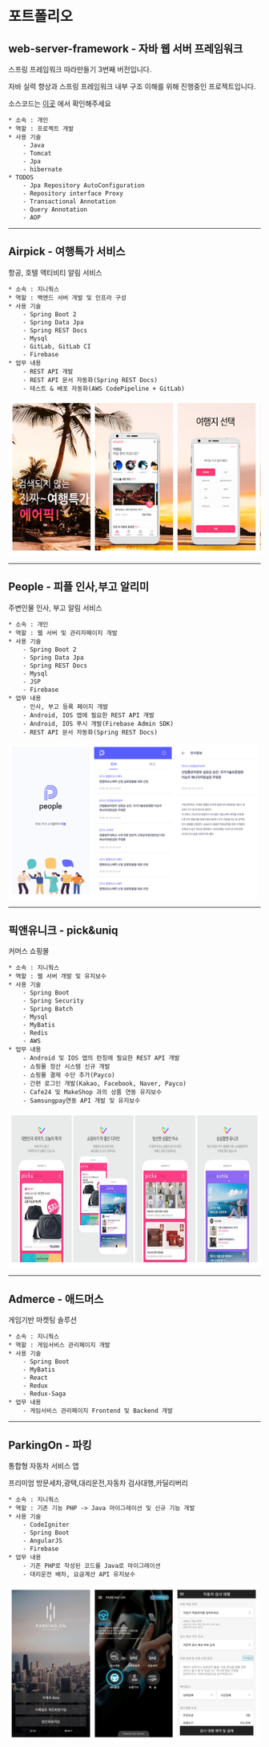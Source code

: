 포트폴리오
===================

web-server-framework - 자바 웹 서버 프레임워크
---
    
스프링 프레임워크 따라만들기 3번째 버전입니다.

자바 실력 향상과 스프링 프레임워크 내부 구조 이해를 위해 진행중인 프로젝트입니다.

소스코드는 [이곳](https://github.com/KingCjy/web-server-framework/tree/v3) 에서 확인해주세요

    * 소속 : 개인
    * 역할 : 프로젝트 개발
    * 사용 기술
        - Java
        - Tomcat
        - Jpa
        - hibernate
    * TODOS
        - Jpa Repository AutoConfiguration
        - Repository interface Proxy
        - Transactional Annotation
        - Query Annotation
        - AOP
---

Airpick - 여행특가 서비스
---
항공, 호텔 액티비티 알림 서비스

    * 소속 : 지니웍스
    * 역할 : 백엔드 서버 개발 및 인프라 구성
    * 사용 기술
        - Spring Boot 2
        - Spring Data Jpa
        - Spring REST Docs
        - Mysql
        - GitLab, GitLab CI
        - Firebase
    * 업무 내용
        - REST API 개발
        - REST API 문서 자동화(Spring REST Docs)
        - 테스트 & 배포 자동화(AWS CodePipeline + GitLab)

        
<img src="https://github.com/KingCjy/resume/blob/master/images/airpick.PNG?raw=true" class="T75of lxGQyd" aria-hidden="true" height="310" alt="스크린샷 이미지" itemprop="image">

 ---
 
People - 피플 인사,부고 알리미
---
주변인물 인사, 부고 알림 서비스
    
    * 소속 : 개인
    * 역할 : 웹 서버 및 관리자페이지 개발
    * 사용 기술
        - Spring Boot 2
        - Spring Data Jpa
        - Spring REST Docs
        - Mysql
        - JSP
        - Firebase
    * 업무 내용
        - 인사, 부고 등록 페이지 개발
        - Android, IOS 앱에 필요한 REST API 개발
        - Android, IOS 푸시 개발(Firebase Admin SDK)
        - REST API 문서 자동화(Spring REST Docs)
        
<img src="https://raw.githubusercontent.com/KingCjy/resume/master/images/people.png?token=ALRQL3d1vFaWq68_kVRSkbzrYbc3E3dyks5ccXMHwA%3D%3D" class="T75of lxGQyd" aria-hidden="true" height="310" alt="스크린샷 이미지" itemprop="image">

 ---
 
픽앤유니크 - pick&uniq
---
커머스 쇼핑몰
    
    * 소속 : 지니웍스
    * 역할 : 웹 서버 개발 및 유지보수
    * 사용 기술 
        - Spring Boot
        - Spring Security
        - Spring Batch
        - Mysql
        - MyBatis
        - Redis
        - AWS
    * 업무 내용
        - Android 및 IOS 앱의 런칭에 필요한 REST API 개발
        - 쇼핑몰 정산 시스템 신규 개발
        - 쇼핑몰 결제 수단 추가(Payco)
        - 간편 로그인 개발(Kakao, Facebook, Naver, Payco)
        - Cafe24 및 MakeShop 과의 상품 연동 유지보수
        - Samsungpay연동 API 개발 및 유지보수
        
<img src="https://raw.githubusercontent.com/KingCjy/resume/master/images/picknuniq.png?token=ALRQL50N6mMuLlECSdGalE5TYAPC8DU4ks5ccXWMwA%3D%3D" class="T75of lxGQyd" aria-hidden="true" height="310" alt="스크린샷 이미지" itemprop="image">

 ---
 
Admerce - 애드머스
---
게임기반 마켓팅 솔루션
    
    * 소속 : 지니웍스
    * 역할 : 게임서비스 관리페이지 개발
    * 사용 기술
        - Spring Boot
        - MyBatis
        - React
        - Redux
        - Redux-Saga
    * 업무 내용
        - 게임서비스 관리페이지 Frontend 및 Backend 개발

 ---
 
 
ParkingOn - 파킹
---
통합형 자동차 서비스 앱

프리미엄 방문세차,광택,대리운전,자동차 검사대행,카딜리버리

    
    * 소속 : 지니웍스
    * 역할 : 기존 기능 PHP -> Java 마이그레이션 및 신규 기능 개발
    * 사용 기술
        - CodeIgniter
        - Spring Boot
        - AngularJS
        - Firebase
    * 업무 내용
        - 기존 PHP로 작성된 코드를 Java로 마이그레이션
        - 대리운전 배차, 요금계산 API 유지보수

<img src="https://raw.githubusercontent.com/KingCjy/resume/master/images/parkingon.png?token=ALRQL05cUL7D9_J5WyA0LKjesYbeXL7Uks5ccXXBwA%3D%3D" class="T75of lxGQyd" aria-hidden="true" height="310" alt="스크린샷 이미지" itemprop="image">
